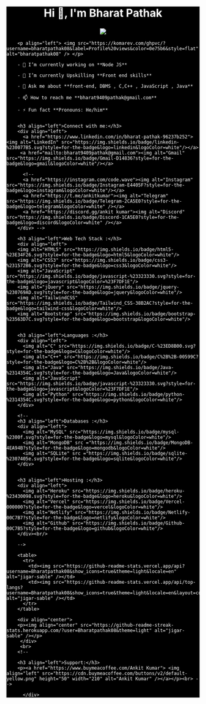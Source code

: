  <div style="background-color:black; color:white;">
        <h1 align="center">Hi 👋, I'm Bharat Pathak</h1>
        <h3 align="center"> <img src="https://readme-typing-svg.herokuapp.com?color=0357F7&lines=Passionated+Software+Developer+%3A)" /> </h3>
        
        <p align="left"> <img src="https://komarev.com/ghpvc/?username=bharatpathak08&label=Profile%20views&color=0e75b6&style=flat" alt="bharatpathak08" /> </p>
        
        - 🔭 I’m currently working on **Node JS**
        
        - 🌱 I’m currently Upskilling **Front end skills**
        
        - 💬 Ask me about **front-end, DBMS , C,C++ , JavaScript , Java**
        
        - 📫 How to reach me **bharat9409pathak@gmail.com**
        
        - ⚡ Fun fact **Pronouns: He/him**
        
        
        <h3 align="left">Connect with me:</h3>
        <div align="left">
          <a href="https://www.linkedin.com/in/bharat-pathak-96237b252"><img alt="LinkedIn" src="https://img.shields.io/badge/linkedin-%230077B5.svg?style=for-the-badge&logo=linkedin&logoColor=white"/></a>
         <a href="mailto:bharat9409pathak@gmail.com"><img alt="Gmail" src="https://img.shields.io/badge/Gmail-D14836?style=for-the-badge&logo=gmail&logoColor=white"/></a>
          
          <!-- 
          <a href="https://instagram.com/code.wave"><img alt="Instagram" src="https://img.shields.io/badge/Instagram-E4405F?style=for-the-badge&logo=instagram&logoColor=white"/></a>
          <a href="https://t.me/ankitkumar"><img alt="Telegram" src="https://img.shields.io/badge/Telegram-2CA5E0?style=for-the-badge&logo=telegram&logoColor=white" /></a>
          <a href="https://discord.gg/ankit kumar"><img alt="Discord" src="https://img.shields.io/badge/Discord-1CA5E0?style=for-the-badge&logo=discord&logoColor=white" /></a>
        </div> -->
        
        <h3 align="left">Web Tech Stack :</h3>
        <div align="left">
        <img alt="HTML5" src="https://img.shields.io/badge/html5-%23E34F26.svg?style=for-the-badge&logo=html5&logoColor=white"/>
        <img alt="CSS3" src="https://img.shields.io/badge/css3-%231572B6.svg?style=for-the-badge&logo=css3&logoColor=white"/> 
        <img alt="JavaScript" src="https://img.shields.io/badge/javascript-%23323330.svg?style=for-the-badge&logo=javascript&logoColor=%23F7DF1E"/> 
        <img alt="jQuery" src="https://img.shields.io/badge/jquery-%230769AD.svg?style=for-the-badge&logo=jquery&logoColor=white"/> 
        <img alt="TailwindCSS" src="https://img.shields.io/badge/Tailwind_CSS-38B2AC?style=for-the-badge&logo=tailwind-css&logoColor=white"/>
        <img alt="Bootstrap" src="https://img.shields.io/badge/bootstrap-%23563D7C.svg?style=for-the-badge&logo=bootstrap&logoColor=white"/>
        
          
        <h3 align="left">Languages :</h3>
        <div align="left">
          <img alt="C" src="https://img.shields.io/badge/C-%23ED8B00.svg?style=for-the-badge&logo=C&logoColor=white"/>
          <img alt="C++" src="https://img.shields.io/badge/C%2B%2B-00599C?style=for-the-badge&logo=C%2B%2B&logoColor=white"/>
          <img alt="Java" src="https://img.shields.io/badge/Java-%2314354C.svg?style=for-the-badge&logo=Java&logoColor=white"/>
          <img alt="JavaScript" src="https://img.shields.io/badge/javascript-%23323330.svg?style=for-the-badge&logo=javascript&logoColor=%23F7DF1E"/> 
          <img alt="Python" src="https://img.shields.io/badge/python-%2314354C.svg?style=for-the-badge&logo=python&logoColor=white"/>
        </div>
        
        <!-- 
        <h3 align="left">Databases :</h3>
        <div align="left">
          <img alt="MySQL" src="https://img.shields.io/badge/mysql-%2300f.svg?style=for-the-badge&logo=mysql&logoColor=white"/>
          <img alt="MongoDB" src ="https://img.shields.io/badge/MongoDB-4EA94B?style=for-the-badge&logo=mongodb&logoColor=white"/>
          <img alt="SQLite" src ="https://img.shields.io/badge/sqlite-%2307405e.svg?style=for-the-badge&logo=sqlite&logoColor=white"/>
        </div>
        
        
        <h3 align="left">Hosting :</h3>
        <div align="left">
          <img alt="Heroku" src="https://img.shields.io/badge/heroku-%23430098.svg?style=for-the-badge&logo=heroku&logoColor=white"/>
          <img alt="Vercel" src="https://img.shields.io/badge/Vercel-000000?style=for-the-badge&logo=vercel&logoColor=white"/>
          <img alt="Netlify" src="https://img.shields.io/badge/Netlify-00C7B7?style=for-the-badge&logo=netlify&logoColor=white"/>
          <img alt="Github" src="https://img.shields.io/badge/Github-00C7B5?style=for-the-badge&logo=github&logoColor=white"/>
        </div><br/>
        
        -->
        
        <table>
          <tr>
            <td><img src="https://github-readme-stats.vercel.app/api?username=Bharatpathak08&show_icons=true&theme=light&locale=en" alt="jigar-sable" /></td>
            <td><img src="https://github-readme-stats.vercel.app/api/top-langs?username=Bharatpathak08&show_icons=true&theme=light&locale=en&layout=compact" alt="jigar-sable" /></td>
          </tr>
        </table>
        
        <div align="center">
        <p><img align="center" src="https://github-readme-streak-stats.herokuapp.com/?user=Bharatpathak08&theme=light" alt="jigar-sable" /></p>
         </div>
         <br> 
        <!--  
          
        <h3 align="left">Support:</h3>
        <p><a href="https://www.buymeacoffee.com/Ankit Kumar"> <img align="left" src="https://cdn.buymeacoffee.com/buttons/v2/default-yellow.png" height="50" width="210" alt="Ankit Kumar" /></a></p><br> -->
        
          </div>
        
    

